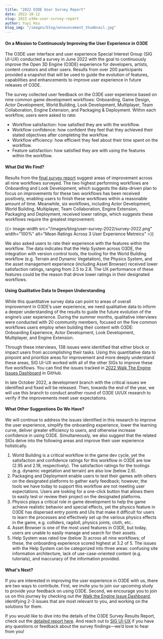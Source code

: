 ```yaml
---
title: "2022 O3DE User Survey Report" 
date: 2022-10-12
slug: 2022-o3de-user-survey-report
author: Yuyi Hsu
blog_img: "/images/blog/announcement_thumbnail.jpg"
---
```

#### On a Mission to Continuously Improving the User Experience in O3DE

The O3DE user interface and user experience Special Interest Group (SIG UI-UX) conducted a survey in June 2022 with the goal to continuously improve the Open 3D Engine (O3DE) experience for developers, artists, content creators and other users. Results from over 200 participants provided a snapshot that will be used to guide the evolution of features, capabilities and enhancements to improve user experience in future releases of O3DE. 

The survey collected user feedback on the O3DE user experience based on nine common game development workflows: Onboarding, Game Design, Actor Development, World Building, Look Development, Multiplayer, Team Collaboration, Engine Extension, and Packaging & Deployment. Within each workflow, users were asked to rate:

- Workflow satisfaction: how satisfied they are with the workflow.
- Workflow confidence: how confident they feel that they achieved their stated objectives after completing the workflow.
- Workflow efficiency: how efficient they feel about their time spent on the workflow.
- Feature satisfaction: how satisfied they are with using the features within the workflow.

#### What Did We Find?

Results from the [final survey report](https://github.com/o3de/sig-ui-ux/blob/main/user-research/2022%20Q2%20O3DE%20User%20Experience%20Survey.md) suggest areas of improvement across all nine workflows surveyed. The two highest performing workflows are Onboarding and Look Development, which suggests the data-driven plan to focus on improvements for these two workflows has been received positively, enabling users to finish these workflows within a reasonable amount of time. Meanwhile, six workflows, including Actor Development, World Building, Multiplayer, Team Collaboration, Engine Extension, Packaging and Deployment, received lower ratings, which suggests these workflows require the greatest improvement.

{{< image-width src="/images/blog/user-survey-2022/survey-2022.png" width="100%" alt="Mean Ratings Across 3 User Experience Metreics" >}}

We also asked users to rate their experience with the features within the workflow. The data indicates that the Help System across O3DE, the integration with version control tools, the tooling for the World Building workflow (e.g. Terrain and Dynamic Vegetation), the Physics System, and the asset management experience (including Asset Browser) received lower satisfaction ratings, ranging from 2.5 to 2.8. The UX performance of these features could be the reason that drove lower ratings in their designated workflows.

#### Using Qualitative Data to Deepen Understanding

While this quantitative survey data can point to areas of overall improvement in O3DE’s user experience, we need qualitative data to inform a deeper understanding of the results to guide the future evolution of the engine’s user experience. During the summer months, qualitative interviews were conducted with 20 community members, focused on the five common workflows users employ when building their content with O3DE: Onboarding Experience, Actor Development, Look Development, Multiplayer, and Engine Extension.

Through these interviews, 138 issues were identified that either block or impact users from accomplishing their tasks. Using this quantitative data to pinpoint and prioritize areas for improvement and more deeply understand these areas, SIG UI-UX worked with all of the other SIGs to improve these five workflows. You can find the issues tracked in [2022 Walk The Engine Issues Dashboard](https://github.com/o3de/o3de/projects/15) in GitHub.

In late October 2022, a development branch with the critical issues we identified and fixed will be released. Then, towards the end of the year, we will use this branch to conduct another round of O3DE UI/UX research to verify if the improvements meet user expectations.

#### What Other Suggestions Do We Have?

We will continue to address the issues identified in this research to improve the user experience, simplify the onboarding experience, lower the learning curve, deliver greater efficiency to users, and otherwise increase confidence in using O3DE. Simultaneously, we also suggest that the related SIGs delve into the following areas and improve their user experience holistically.

1. World Building is a critical workflow in the game dev cycle, yet the satisfaction and confidence ratings for this workflow in O3DE are low (2.95 and 2.18, respectively). The satisfaction ratings for the toolings (e.g. dynamic vegetation and terrain) are also low (below 2.8). 
2. Packaging and Deployment enable users to test their games with others on the designated platforms to gather early feedback; however, the tools we have today to support this workflow are not meeting user expectations. Users are looking for a one-click button that allows them to easily test or review their project on the designated platforms.
3. Physics plays a critical role in game development to help the game achieve realistic behavior and special effects, yet the physics feature in O3DE has dispersed entry points and UIs that make it difficult for users to learn the processes and effectively set up the various physics effects in the game, e.g. colliders, ragdoll, physics joints, cloth, etc..
4. Asset Browser is one of the most used features in O3DE, but today, users are unable to easily manage and search for their assets. 
5. Help System was rated low (below 3) across all nine workflows; of these, the onboarding experience scored highest at 3.2 of 5. The issues with the Help System can be categorized into three areas: confusing site information architecture, lack of use-case-oriented content (e.g. tutorials), and inaccuracy of the information provided.

#### What's Next?

If you are interested in improving the user experience in O3DE with us, there are two ways to contribute. First, we invite you to join our upcoming study to provide your feedback on using O3DE. Second, we encourage you to join us on this journey by checking out the [Walk the Engine Issue Dashboard](https://github.com/o3de/o3de/projects/15), identifying 2-3 issues that are most relevant to you, and working on the solutions for them.

If you would like to dive into the details of the O3DE Survey Results Report, check out the [detailed report here](https://github.com/o3de/sig-ui-ux/blob/main/user-research/2022%20Q2%20O3DE%20User%20Experience%20Survey.md). And reach out to [SIG UI-UX](https://github.com/o3de/sig-ui-ux) if you have any questions or feedback about the survey findings—we’d love to hear from you!